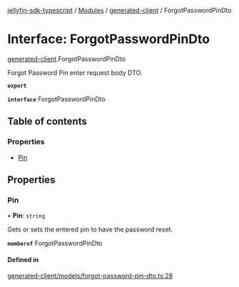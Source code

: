 [jellyfin-sdk-typescript](../README.md) / [Modules](../modules.md) / [generated-client](../modules/generated_client.md) / ForgotPasswordPinDto

# Interface: ForgotPasswordPinDto

[generated-client](../modules/generated_client.md).ForgotPasswordPinDto

Forgot Password Pin enter request body DTO.

**`export`**

**`interface`** ForgotPasswordPinDto

## Table of contents

### Properties

- [Pin](generated_client.ForgotPasswordPinDto.md#pin)

## Properties

### Pin

• **Pin**: `string`

Gets or sets the entered pin to have the password reset.

**`memberof`** ForgotPasswordPinDto

#### Defined in

[generated-client/models/forgot-password-pin-dto.ts:28](https://github.com/thornbill/jellyfin-sdk-typescript/blob/7534c86/src/generated-client/models/forgot-password-pin-dto.ts#L28)
